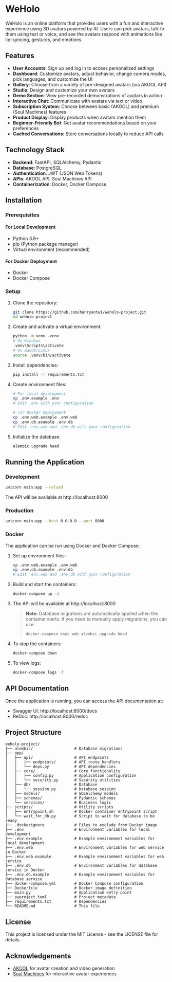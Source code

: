 # WeHolo

WeHolo is an online platform that provides users with a fun and interactive experience using 3D avatars powered by AI. Users can pick avatars, talk to them using text or voice, and see the avatars respond with animations like lip-syncing, gestures, and emotions.

## Features

- **User Accounts**: Sign up and log in to access personalized settings
- **Dashboard**: Customize avatars, adjust behavior, change camera modes, pick languages, and customize the UI
- **Gallery**: Choose from a variety of pre-designed avatars (via AKOOL API)
- **Studio**: Design and customize your own avatars
- **Demo Section**: View pre-recorded demonstrations of avatars in action
- **Interactive Chat**: Communicate with avatars via text or video
- **Subscription System**: Choose between basic (AKOOL) and premium (Soul Machines) features
- **Product Display**: Display products when avatars mention them
- **Beginner-Friendly Bot**: Get avatar recommendations based on your preferences
- **Cached Conversations**: Store conversations locally to reduce API calls

## Technology Stack

- **Backend**: FastAPI, SQLAlchemy, Pydantic
- **Database**: PostgreSQL
- **Authentication**: JWT (JSON Web Tokens)
- **APIs**: AKOOL API, Soul Machines API
- **Containerization**: Docker, Docker Compose

## Installation

### Prerequisites

#### For Local Development
- Python 3.8+
- pip (Python package manager)
- Virtual environment (recommended)

#### For Docker Deployment
- Docker
- Docker Compose

### Setup

1. Clone the repository:
   ```bash
   git clone https://github.com/henryantwi/weholo-project.git
   cd weholo-project
   ```

2. Create and activate a virtual environment:
   ```bash
   python -m venv .venv
   # On Windows
   .venv\Scripts\activate
   # On macOS/Linux
   source .venv/bin/activate
   ```

3. Install dependencies:
   ```bash
   pip install -r requirements.txt
   ```

4. Create environment files:
   ```bash
   # For local development
   cp .env.example .env
   # Edit .env with your configuration

   # For Docker deployment
   cp .env.web.example .env.web
   cp .env.db.example .env.db
   # Edit .env.web and .env.db with your configuration
   ```

5. Initialize the database:
   ```bash
   alembic upgrade head
   ```

## Running the Application

### Development

```bash
uvicorn main:app --reload
```

The API will be available at http://localhost:8000

### Production

```bash
uvicorn main:app --host 0.0.0.0 --port 8000
```

### Docker

The application can be run using Docker and Docker Compose:

1. Set up environment files:
   ```bash
   cp .env.web.example .env.web
   cp .env.db.example .env.db
   # Edit .env.web and .env.db with your configuration
   ```

2. Build and start the containers:
   ```bash
   docker-compose up -d
   ```

3. The API will be available at http://localhost:8000

   > **Note:** Database migrations are automatically applied when the container starts. If you need to manually apply migrations, you can use:
   > ```bash
   > docker-compose exec web alembic upgrade head
   > ```

5. To stop the containers:
   ```bash
   docker-compose down
   ```

6. To view logs:
   ```bash
   docker-compose logs -f
   ```

## API Documentation

Once the application is running, you can access the API documentation at:

- Swagger UI: http://localhost:8000/docs
- ReDoc: http://localhost:8000/redoc

## Project Structure

```
weholo-project/
├── alembic/                  # Database migrations
├── app/
│   ├── api/                  # API endpoints
│   │   ├── endpoints/        # API route handlers
│   │   └── deps.py           # API dependencies
│   ├── core/                 # Core functionality
│   │   ├── config.py         # Application configuration
│   │   └── security.py       # Security utilities
│   ├── db/                   # Database
│   │   └── session.py        # Database session
│   ├── models/               # SQLAlchemy models
│   ├── schemas/              # Pydantic schemas
│   └── services/             # Business logic
├── scripts/                  # Utility scripts
│   ├── entrypoint.sh         # Docker container entrypoint script
│   └── wait_for_db.py        # Script to wait for database to be ready
├── .dockerignore             # Files to exclude from Docker image
├── .env                      # Environment variables for local development
├── .env.example              # Example environment variables for local development
├── .env.web                  # Environment variables for web service in Docker
├── .env.web.example          # Example environment variables for web service
├── .env.db                   # Environment variables for database service in Docker
├── .env.db.example           # Example environment variables for database service
├── docker-compose.yml        # Docker Compose configuration
├── Dockerfile                # Docker image definition
├── main.py                   # Application entry point
├── pyproject.toml            # Project metadata
├── requirements.txt          # Dependencies
└── README.md                 # This file
```

## License

This project is licensed under the MIT License - see the LICENSE file for details.

## Acknowledgements

- [AKOOL](https://akool.com/) for avatar creation and video generation
- [Soul Machines](https://www.soulmachines.com/) for interactive avatar experiences
